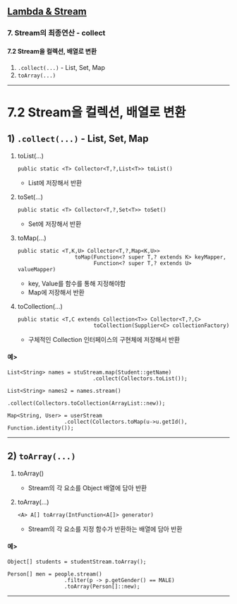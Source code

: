 ## <a href = "../README.md" target="_blank">Lambda & Stream</a>

### 7. Stream의 최종연산 - collect
#### 7.2 Stream을 컬렉션, 배열로 변환
1) `.collect(...)` - List, Set, Map
2) `toArray(...)`

---

# 7.2 Stream을 컬렉션, 배열로 변환

## 1) `.collect(...)` - List, Set, Map

1. toList(...)
   ```
   public static <T> Collector<T,?,List<T>> toList()
   ```
   - List에 저장해서 반환


2. toSet(...)
   ```
   public static <T> Collector<T,?,Set<T>> toSet()
   ```
   - Set에 저장해서 반환


3. toMap(...)
   ```
   public static <T,K,U> Collector<T,?,Map<K,U>>
                     toMap(Function<? super T,? extends K> keyMapper,
                           Function<? super T,? extends U> valueMapper)
   ```
   - key, Value를 함수를 통해 지정해야함
   - Map에 저장해서 반환


4. toCollection(...)
   ```
   public static <T,C extends Collection<T>> Collector<T,?,C>
                           toCollection(Supplier<C> collectionFactory)
   ```
   - 구체적인 Collection 인터페이스의 구현체에 저장해서 반환


#### 예>
```
List<String> names = stuStream.map(Student::getName)
                           .collect(Collectors.toList());

List<String> names2 = names.stream()
                        .collect(Collectors.toCollection(ArrayList::new));

Map<String, User> = userStream
                  .collect(Collectors.toMap(u->u.getId(), Function.identity()); 
```

---

## 2) `toArray(...)`

1. toArray()
   - Stream의 각 요소를 Object 배열에 담아 반환

2. toArray(...)
   ```
   <A> A[] toArray(IntFunction<A[]> generator)
   ```
   - Stream의 각 요소를 지정 함수가 반환하는 배열에 담아 반환


#### 예>
```
Object[] students = studentStream.toArray();

Person[] men = people.stream()
                  .filter(p -> p.getGender() == MALE)
                  .toArray(Person[]::new);
```
---